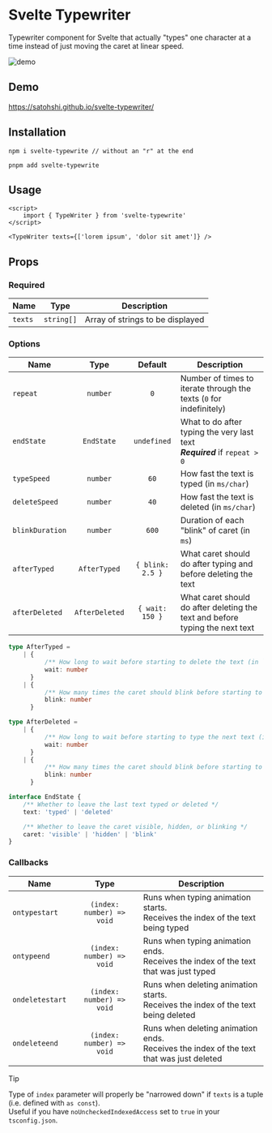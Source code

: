 # Svelte Typewriter

Typewriter component for Svelte that actually "types" one character at a time instead of just moving the caret at linear speed.

![demo](https://github.com/user-attachments/assets/eac207c9-2c1f-47f5-9661-f601983c4950)

## Demo

<https://satohshi.github.io/svelte-typewriter/>

## Installation

```shell
npm i svelte-typewrite // without an "r" at the end

pnpm add svelte-typewrite
```

## Usage

```svelte
<script>
    import { TypeWriter } from 'svelte-typewrite'
</script>

<TypeWriter texts={['lorem ipsum', 'dolor sit amet']} />
```

## Props

### Required

| Name    |    Type    | Description                      |
| ------- | :--------: | -------------------------------- |
| `texts` | `string[]` | Array of strings to be displayed |

### Options

| Name            |      Type      |     Default      | Description                                                                  |
| --------------- | :------------: | :--------------: | ---------------------------------------------------------------------------- |
| `repeat`        |    `number`    |       `0`        | Number of times to iterate through the texts (`0` for indefinitely)          |
| `endState`      |   `EndState`   |   `undefined`    | What to do after typing the very last text<br>**_Required_** if `repeat > 0` |
| `typeSpeed`     |    `number`    |       `60`       | How fast the text is typed (in `ms/char`)                                    |
| `deleteSpeed`   |    `number`    |       `40`       | How fast the text is deleted (in `ms/char`)                                  |
| `blinkDuration` |    `number`    |      `600`       | Duration of each "blink" of caret (in `ms`)                                  |
| `afterTyped`    |  `AfterTyped`  | `{ blink: 2.5 }` | What caret should do after typing and before deleting the text               |
| `afterDeleted`  | `AfterDeleted` | `{ wait: 150 }`  | What caret should do after deleting the text and before typing the next text |

```ts
type AfterTyped =
    | {
          /** How long to wait before starting to delete the text (in `ms`) */
          wait: number
      }
    | {
          /** How many times the caret should blink before starting to delete the text */
          blink: number
      }

type AfterDeleted =
    | {
          /** How long to wait before starting to type the next text (in `ms`) */
          wait: number
      }
    | {
          /** How many times the caret should blink before starting to type the next text */
          blink: number
      }

interface EndState {
    /** Whether to leave the last text typed or deleted */
    text: 'typed' | 'deleted'

    /** Whether to leave the caret visible, hidden, or blinking */
    caret: 'visible' | 'hidden' | 'blink'
}
```

### Callbacks

| Name            |           Type            | Description                                                                                |
| --------------- | :-----------------------: | ------------------------------------------------------------------------------------------ |
| `ontypestart`   | `(index: number) => void` | Runs when typing animation starts.<br>Receives the index of the text being typed           |
| `ontypeend`     | `(index: number) => void` | Runs when typing animation ends.<br>Receives the index of the text that was just typed     |
| `ondeletestart` | `(index: number) => void` | Runs when deleting animation starts.<br>Receives the index of the text being deleted       |
| `ondeleteend`   | `(index: number) => void` | Runs when deleting animation ends.<br>Receives the index of the text that was just deleted |

> [!TIP]
> Type of `index` parameter will properly be "narrowed down" if `texts` is a tuple (i.e. defined with `as const`).  
> Useful if you have `noUncheckedIndexedAccess` set to `true` in your `tsconfig.json`.
